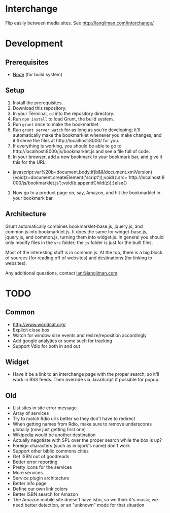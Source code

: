 # Interchange

Flip easily between media sites. See http://iangilman.com/interchange/

# Development

## Prerequisites

* [Node](http://nodejs.org/) (for build system)

## Setup

1. Install the prerequisites.
1. Download this repository.
1. In your Terminal, `cd` into the repository directory.
1. Run `npm install` to load Grunt, the build system.
1. Run `grunt` once to make the bookmarklet.
1. Run `grunt server watch` for as long as you're developing; it'll automatically make the bookmarklet whenever you make changes, and it'll serve the files at http://localhost:8000/ for you.
1. If everything is working, you should be able to go to http://localhost:8000/js/bookmarklet.js and see a file full of code.
1. In your browser, add a new bookmark to your bookmark bar, and give it this for the URL: 
  * javascript:var%20b=document.body;if(b&&!document.xmlVersion){void(z=document.createElement('script'));void(z.src='http://localhost:8000/js/bookmarklet.js');void(b.appendChild(z));}else{}
1. Now go to a product page on, say, Amazon, and hit the bookmarklet in your bookmark bar.

## Architecture

Grunt automatically combines bookmarklet-base.js, jquery.js, and common.js into bookmarklet.js. It does the same for widget-base.js, jquery.js, and common.js, turning them into widget.js. In general you should only modify files in the `src` folder; the `js` folder is just for the built files.

Most of the interesting stuff is in common.js. At the top, there is a big block of sources (for reading off of websites) and destinations (for linking to websites).

Any additional questions, contact ian@iangilman.com.

# TODO

## Common

* http://www.worldcat.org/
* Explicit close box
* Watch for window size events and resize/reposition accordingly
* Add google analytics or some such for tracking
* Support Vdio for both in and out

## Widget

* Have it be a link to an interchange page with the proper search, so it'll work in RSS feeds. Then override via JavaScript if possible for popup.

## Old

* List sites in site error message
* Array of services
* Try to match Rdio urls better so they don't have to redirect
* When getting names from Rdio, make sure to remove underscores globally (now just getting first one)
* Wikipedia would be another destination
* Actually negotiate with SPL over the proper search while the box is up?
* Foreign characters (such as in bjork's name) don't work
* Support other biblio commons cities
* Get ISBN out of goodreads
* Better error reporting
* Pretty icons for the services
* More services
* Service plugin architecture 
* Better info page
* Define our own link colors
* Better ISBN search for Amazon
* The Amazon mobile site doesn't have isbn, so we think it's music; we need better detection,
    or an "unknown" mode for that situation.
